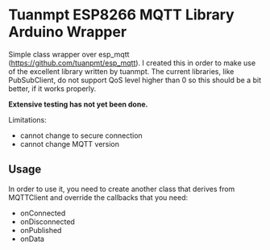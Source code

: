 # Tuanmpt ESP8266 MQTT Library Arduino Wrapper

Simple class wrapper over esp_mqtt (https://github.com/tuanpmt/esp_mqtt). I created this in order to make use of the excellent library written by tuanmpt. The current libraries, like PubSubClient, do not support QoS level higher than 0 so this should be a bit better, if it works properly.

**Extensive testing has not yet been done.**

Limitations:

- cannot change to secure connection
- cannot change MQTT version

## Usage

In order to use it, you need to create another class that derives from MQTTClient and override the callbacks that you need:

- onConnected
- onDisconnected
- onPublished
- onData
